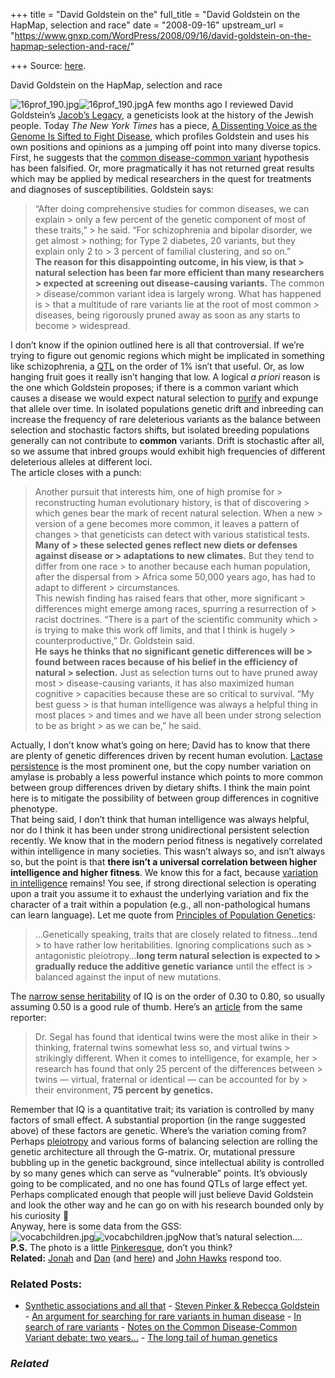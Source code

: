 +++
title = "David Goldstein on the"
full_title = "David Goldstein on the HapMap, selection and race"
date = "2008-09-16"
upstream_url = "https://www.gnxp.com/WordPress/2008/09/16/david-goldstein-on-the-hapmap-selection-and-race/"

+++
Source: [here](https://www.gnxp.com/WordPress/2008/09/16/david-goldstein-on-the-hapmap-selection-and-race/).

David Goldstein on the HapMap, selection and race

![16prof_190.jpg](https://i0.wp.com/blogs.discovermagazine.com/gnxp/files/16prof_190.jpg?resize=190%2C245)![16prof_190.jpg](https://i0.wp.com/blogs.discovermagazine.com/gnxp/files/16prof_190.jpg?resize=190%2C245)A few months ago I reviewed David Goldstein’s [Jacob’s Legacy](https://www.amazon.com/exec/obidos/ASIN/0300125836/geneexpressio-20/), a geneticists look at the history of the Jewish people. Today *The New York Times* has a piece, [A Dissenting Voice as the Genome Is Sifted to Fight Disease](http://www.nytimes.com/2008/09/16/science/16prof.html?_r=1&oref=slogin&pagewanted=all), which profiles Goldstein and uses his own positions and opinions as a jumping off point into many diverse topics. First, he suggests that the [common disease-common variant](https://www.gnxp.com/blog/2007/02/note-on-common-disease-common-variant.php) hypothesis has been falsified. Or, more pragmatically it has not returned great results which may be applied by medical researchers in the quest for treatments and diagnoses of susceptibilities. Goldstein says:

> “After doing comprehensive studies for common diseases, we can explain > only a few percent of the genetic component of most of these traits,” > he said. “For schizophrenia and bipolar disorder, we get almost > nothing; for Type 2 diabetes, 20 variants, but they explain only 2 to > 3 percent of familial clustering, and so on.”  
> **The reason for this disappointing outcome, in his view, is that > natural selection has been far more efficient than many researchers > expected at screening out disease-causing variants.** The common > disease/common variant idea is largely wrong. What has happened is > that a multitude of rare variants lie at the root of most common > diseases, being rigorously pruned away as soon as any starts to become > widespread.

  
I don’t know if the opinion outlined here is all that controversial. If we’re trying to figure out genomic regions which might be implicated in something like schizophrenia, a [QTL](https://en.wikipedia.org/wiki/Polygenic_inheritance) on the order of 1% isn’t that useful. Or, as low hanging fruit goes it really isn’t hanging that low. A logical *a priori* reason is the one which Goldstein proposes; if there is a common variant which causes a disease we would expect natural selection to [purify](https://en.wikipedia.org/wiki/Stabilizing_selection) and expunge that allele over time. In isolated populations genetic drift and inbreeding can increase the frequency of rare deleterious variants as the balance between selection and stochastic factors shifts, but isolated breeding populations generally can not contribute to **common** variants. Drift is stochastic after all, so we assume that inbred groups would exhibit high frequencies of different deleterious alleles at different loci.  
The article closes with a punch:

> Another pursuit that interests him, one of high promise for > reconstructing human evolutionary history, is that of discovering > which genes bear the mark of recent natural selection. When a new > version of a gene becomes more common, it leaves a pattern of changes > that geneticists can detect with various statistical tests. **Many of > these selected genes reflect new diets or defenses against disease or > adaptations to new climates.** But they tend to differ from one race > to another because each human population, after the dispersal from > Africa some 50,000 years ago, has had to adapt to different > circumstances.  
> This newish finding has raised fears that other, more significant > differences might emerge among races, spurring a resurrection of > racist doctrines. “There is a part of the scientific community which > is trying to make this work off limits, and that I think is hugely > counterproductive,” Dr. Goldstein said.  
> **He says he thinks that no significant genetic differences will be > found between races because of his belief in the efficiency of natural > selection.** Just as selection turns out to have pruned away most > disease-causing variants, it has also maximized human cognitive > capacities because these are so critical to survival. “My best guess > is that human intelligence was always a helpful thing in most places > and times and we have all been under strong selection to be as bright > as we can be,” he said.

Actually, I don’t know what’s going on here; David has to know that there are plenty of genetic differences driven by recent human evolution. [Lactase persistence](https://www.google.com/cse?cx=017254414699180528062:uyrcvn__yd0&q=lactase+site:http://scienceblogs.com/gnxp/&sa=Search) is the most prominent one, but the copy number variation on amylase is probably a less powerful instance which points to more common between group differences driven by dietary shifts. I think the main point here is to mitigate the possibility of between group differences in cognitive phenotype.  
That being said, I don’t think that human intelligence was always helpful, nor do I think it has been under strong unidirectional persistent selection recently. We know that in the modern period fitness is negatively correlated within intelligence in many societies. This wasn’t always so, and isn’t always so, but the point is that **there isn’t a universal correlation between higher intelligence and higher fitness**. We know this for a fact, because [variation in intelligence](https://en.wikipedia.org/wiki/IQ) remains! You see, if strong directional selection is operating upon a trait you assume it to exhaust the underlying variation and fix the character of a trait within a population (e.g., all non-pathological humans can learn language). Let me quote from [Principles of Population Genetics](https://www.amazon.com/exec/obidos/ASIN/0878933069/geneexpressio-20):

> …Genetically speaking, traits that are closely related to fitness…tend > to have rather low heritabilities. Ignoring complications such as > antagonistic pleiotropy…**long term natural selection is expected to > gradually reduce the additive genetic variance** until the effect is > balanced against the input of new mutations.

The [narrow sense heritability](https://en.wikipedia.org/wiki/IQ#Heritability) of IQ is on the order of 0.30 to 0.80, so usually assuming 0.50 is a good rule of thumb. Here’s an [article](http://www.nytimes.com/2008/09/04/garden/04twins.html?pagewanted=print) from the same reporter:

> Dr. Segal has found that identical twins were the most alike in their > thinking, fraternal twins somewhat less so, and virtual twins > strikingly different. When it comes to intelligence, for example, her > research has found that only 25 percent of the differences between > twins — virtual, fraternal or identical — can be accounted for by > their environment, **75 percent by genetics.**

Remember that IQ is a quantitative trait; its variation is controlled by many factors of small effect. A substantial proportion (in the range suggested above) of these factors are genetic. Where’s the variation coming from? Perhaps [pleiotropy](https://en.wikipedia.org/wiki/Pleiotropy) and various forms of balancing selection are rolling the genetic architecture all through the G-matrix. Or, mutational pressure bubbling up in the genetic background, since intellectual ability is controlled by so many genes which can serve as “vulnerable” points. It’s obviously going to be complicated, and no one has found QTLs of large effect yet. Perhaps complicated enough that people will just believe David Goldstein and look the other way and he can go on with his research bounded only by his curiosity 🙂  
Anyway, here is some data from the GSS:  
![vocabchildren.jpg](https://i0.wp.com/blogs.discovermagazine.com/gnxp/files/vocabchildren.jpg?resize=300%2C340)![vocabchildren.jpg](https://i0.wp.com/blogs.discovermagazine.com/gnxp/files/vocabchildren.jpg?resize=300%2C340)Now that’s natural selection….  
**P.S.** The photo is a little [Pinkeresque](https://en.wikipedia.org/wiki/Steven_Pinker), don’t you think?  
**Related:** [Jonah](http://scienceblogs.com/cortex/2008/09/skeptical_genetics.php?utm_source=sbhomepage&utm_medium=link&utm_content=channellink) and [Dan](http://scienceblogs.com/geneticfuture/2008/09/why_do_genomewide_scans_fail.php?utm_source=sbhomepage&utm_medium=link&utm_content=channellink) (and [here](http://scienceblogs.com/geneticfuture/2008/09/david_goldstein_on_the_failure.php?utm_source=sbhomepage&utm_medium=link&utm_content=channellink)) and [John Hawks](http://johnhawks.net/weblog/topics/profiles/david-goldstein-wade-profile-2008.html) respond too.

### Related Posts:

- [Synthetic associations and all
  that](https://www.gnxp.com/WordPress/2011/01/18/synthetic-associations-and-all-that/) - [Steven Pinker & Rebecca
  Goldstein](https://www.gnxp.com/WordPress/2007/10/15/steven-pinker-rebecca-goldstein/) - [An argument for searching for rare variants in human
  disease](https://www.gnxp.com/WordPress/2009/04/19/an-argument-for-searching-for-rare-variants-in-human-disease/) - [In search of rare
  variants](https://www.gnxp.com/WordPress/2009/04/20/in-search-of-rare-variants/) - [Notes on the Common Disease-Common Variant debate: two
  years…](https://www.gnxp.com/WordPress/2009/04/17/notes-on-the-common-disease-common-variant-debate-two-years-later/) - [The long tail of human
  genetics](https://www.gnxp.com/WordPress/2009/04/16/the-long-tail-of-human-genetics/)

### *Related*

[](https://www.addtoany.com/add_to/facebook?linkurl=https%3A%2F%2Fwww.gnxp.com%2FWordPress%2F2008%2F09%2F16%2Fdavid-goldstein-on-the-hapmap-selection-and-race%2F&linkname=David%20Goldstein%20on%20the%20HapMap%2C%20selection%20and%20race "Facebook")[](https://www.addtoany.com/add_to/twitter?linkurl=https%3A%2F%2Fwww.gnxp.com%2FWordPress%2F2008%2F09%2F16%2Fdavid-goldstein-on-the-hapmap-selection-and-race%2F&linkname=David%20Goldstein%20on%20the%20HapMap%2C%20selection%20and%20race "Twitter")[](https://www.addtoany.com/add_to/email?linkurl=https%3A%2F%2Fwww.gnxp.com%2FWordPress%2F2008%2F09%2F16%2Fdavid-goldstein-on-the-hapmap-selection-and-race%2F&linkname=David%20Goldstein%20on%20the%20HapMap%2C%20selection%20and%20race "Email")[](https://www.addtoany.com/share)

